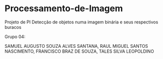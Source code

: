 # Processamento-de-Imagem

Projeto de PI 
Detecção de objetos numa imagem binária e seus respectivos buracos

Grupo 04: 

SAMUEL AUGUSTO SOUZA ALVES SANTANA,
RAUL MIGUEL SANTOS NASCIMENTO,
FRANCISCO BRAZ DE SOUZA, 
TALES SILVA LEOPOLDINO


